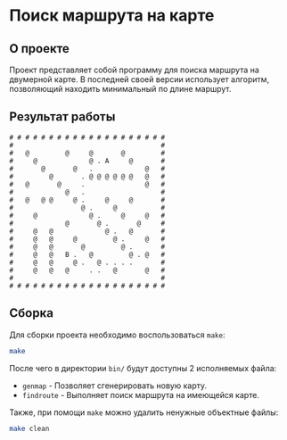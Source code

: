 # Поиск маршрута на карте

## О проекте

Проект представляет собой программу для поиска маршрута на двумерной карте.
В последней своей версии использует алгоритм, позволяющий находить минимальный
по длине маршрут.

## Результат работы

```
# # # # # # # # # # # # # # # # # # # #
#                                     #
#   @         @     @       @         #
#     @             @ . A     @       #
#       @       @   .             @   #
#         @       . @ @ @ @ @ @   @   #
#   @       @     .               @   #
#             @   .                   #
#   @   @ @     @ .     @     @       #
#                 @ .     @           #
#     @             @ .     @     @   #
#             @       @ .       @     #
#     @   @             @ .   @       #
#     @   @     @         @ .     @   #
#     @   @       @         @ .       #
#     @   @   B .   @         @ . @   #
#     @   @     @ .   @ . . . .       #
#     @   @   @     . .   @       @   #
#                                     #
# # # # # # # # # # # # # # # # # # # #
```

## Сборка

Для сборки проекта необходимо воспользоваться `make`:

```sh
make
```

После чего в директории `bin/` будут доступны 2 исполняемых файла:

- `genmap` - Позволяет сгенерировать новую карту.
- `findroute` - Выполняет поиск маршрута на имеющейся карте.

Также, при помощи `make` можно удалить ненужные объектные файлы:

```sh
make clean
```
